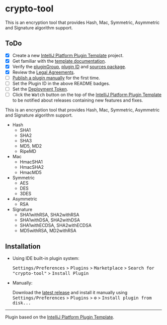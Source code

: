 # crypto-tool

This is an encryption tool that provides Hash, Mac, Symmetric, Asymmetric and Signature algorithm support.

## ToDo
- [x] Create a new [IntelliJ Platform Plugin Template][template] project.
- [x] Get familiar with the [template documentation][template].
- [x] Verify the [pluginGroup](/gradle.properties), [plugin ID](/src/main/resources/META-INF/plugin.xml)
  and [sources package](/src/main/kotlin).
- [x] Review the [Legal Agreements](https://plugins.jetbrains.com/docs/marketplace/legal-agreements.html).
- [ ] [Publish a plugin manually](https://plugins.jetbrains.com/docs/intellij/publishing-plugin.html?from=IJPluginTemplate)
  for the first time.
- [ ] Set the Plugin ID in the above README badges.
- [ ] Set the [Deployment Token](https://plugins.jetbrains.com/docs/marketplace/plugin-upload.html).
- [ ] Click the <kbd>Watch</kbd> button on the top of the [IntelliJ Platform Plugin Template][template] to be notified
  about releases containing new features and fixes.

<!-- Plugin description -->
This is an encryption tool that provides Hash, Mac, Symmetric, Asymmetric and Signature algorithm support.

- Hash
  - SHA1
  - SHA2
  - SHA3
  - MD5, MD2
  - RipeMD
- Mac
  - HmacSHA1
  - HmacSHA2
  - HmacMD5
- Symmetric
  - AES
  - DES
  - 3DES
- Asymmetric
  - RSA
- Signature
  - SHA1withRSA, SHA2withRSA
  - SHA1withDSA, SHA2withDSA
  - SHA1withECDSA, SHA2withECDSA
  - MD5withRSA, MD2withRSA
<!-- Plugin description end -->

## Installation

- Using IDE built-in plugin system:
  
  <kbd>Settings/Preferences</kbd> > <kbd>Plugins</kbd> > <kbd>Marketplace</kbd> > <kbd>Search for "crypto-tool"</kbd> >
  <kbd>Install Plugin</kbd>
  
- Manually:

  Download the [latest release](https://github.com/jsmzr/crypto-tool/releases/latest) and install it manually using
  <kbd>Settings/Preferences</kbd> > <kbd>Plugins</kbd> > <kbd>⚙️</kbd> > <kbd>Install plugin from disk...</kbd>


---
Plugin based on the [IntelliJ Platform Plugin Template][template].

[template]: https://github.com/JetBrains/intellij-platform-plugin-template
